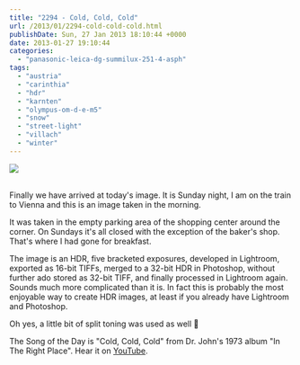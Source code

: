 ```yaml
---
title: "2294 - Cold, Cold, Cold"
url: /2013/01/2294-cold-cold-cold.html
publishDate: Sun, 27 Jan 2013 18:10:44 +0000
date: 2013-01-27 19:10:44
categories: 
  - "panasonic-leica-dg-summilux-251-4-asph"
tags: 
  - "austria"
  - "carinthia"
  - "hdr"
  - "karnten"
  - "olympus-om-d-e-m5"
  - "snow"
  - "street-light"
  - "villach"
  - "winter"
---
```

<div class="container">
<div class="center"><a target="_blank" href="https://d25zfm9zpd7gm5.cloudfront.net/1200x1200/2013/20130127_100906_HDR_lr.jpg"><img src="https://d25zfm9zpd7gm5.cloudfront.net/0600x0600/2013/20130127_100906_HDR_lr.jpg" /></a></div>
</div>
<br />

Finally we have arrived at today's image. It is Sunday night, I am on the train to Vienna and this is an image taken in the morning.

It was taken in the empty parking area of the shopping center around the corner. On Sundays it's all closed with the exception of the baker's shop. That's where I had gone for breakfast.

The image is an HDR, five bracketed exposures, developed in Lightroom, exported as 16-bit TIFFs, merged to a 32-bit HDR in Photoshop, without further ado stored as 32-bit TIFF, and finally processed in Lightroom again. Sounds much more complicated than it is. In fact this is probably the most enjoyable way to create HDR images, at least if you already have Lightroom and Photoshop.

 Oh yes, a little bit of split toning was used as well 🙂

The Song of the Day is "Cold, Cold, Cold" from Dr. John's 1973 album "In The Right Place". Hear it on <a target="_blank" href="http://www.youtube.com/watch?v=_sigtpyVPRA">YouTube</a>.
